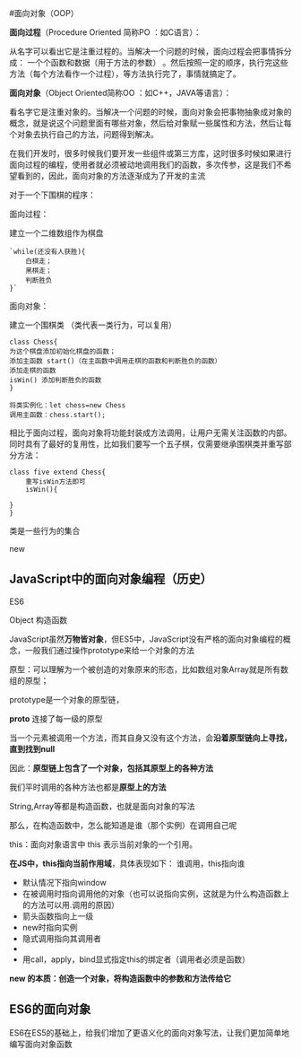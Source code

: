 #面向对象（OOP）

**面向过程**（Procedure Oriented 简称PO ：如C语言）：

从名字可以看出它是注重过程的。当解决一个问题的时候，面向过程会把事情拆分成： 一个个函数和数据（用于方法的参数） 。然后按照一定的顺序，执行完这些方法（每个方法看作一个过程），等方法执行完了，事情就搞定了。

**面向对象**（Object Oriented简称OO ：如C++，JAVA等语言）：

看名字它是注重对象的。当解决一个问题的时候，面向对象会把事物抽象成对象的概念，就是说这个问题里面有哪些对象，然后给对象赋一些属性和方法，然后让每个对象去执行自己的方法，问题得到解决。

在我们开发时，很多时候我们要开发一些组件或第三方库，这时很多时候如果进行面向过程的编程，使用者就必须被动地调用我们的函数，多次传参，这是我们不希望看到的，因此，面向对象的方法逐渐成为了开发的主流

对于一个下围棋的程序：

面向过程：
	
建立一个二维数组作为棋盘

    `while(还没有人获胜){
		白棋走；
		黑棋走；
		判断胜负
	}`

面向对象：

建立一个围棋类 （类代表一类行为，可以复用）

    class Chess{
    为这个棋盘添加初始化棋盘的函数；
    添加主函数 start()（在主函数中调用走棋的函数和判断胜负的函数）
    添加走棋的函数
    isWin()	添加判断胜负的函数
    }

	将类实例化：let chess=new Chess
	调用主函数：chess.start();
	
相比于面向过程，面向对象将功能封装成方法调用，让用户无需关注函数的内部。同时具有了最好的复用性，比如我们要写一个五子棋，仅需要继承围棋类并重写部分方法：

	class five extend Chess{
		重写isWin方法即可
		isWin(){

	}
	}

类是一些行为的集合

new
## JavaScript中的面向对象编程（历史）

ES6

Object
构造函数

JavaScript虽然**万物皆对象**，但ES5中，JavaScript没有严格的面向对象编程的概念，一般我们通过操作prototype来给一个对象的方法

原型：可以理解为一个被创造的对象原来的形态，比如数组对象Array就是所有数组的原型；

prototype是一个对象的原型链，

__proto__ 连接了每一级的原型

当一个元素被调用一个方法，而其自身又没有这个方法，会**沿着原型链向上寻找，直到找到null**

因此：**原型链上包含了一个对象，包括其原型上的各种方法**

我们平时调用的各种方法也都是**原型上的方法**

String,Array等都是构造函数，也就是面向对象的写法

那么，在构造函数中，怎么能知道是谁（那个实例）在调用自己呢

this：面向对象语言中 this 表示当前对象的一个引用。

**在JS中，this指向当前作用域**，具体表现如下：
谁调用，this指向谁

* 默认情况下指向window
* 在被调用时指向调用他的对象（也可以说指向实例，这就是为什么构造函数上的方法可以用.调用的原因）
* 箭头函数指向上一级
* new时指向实例
* 隐式调用指向其调用者
* 
* 用call，apply，bind显式指定this的绑定者（调用者必须是函数）

**new 的本质：创造一个对象，将构造函数中的参数和方法传给它**

## ES6的面向对象
ES6在ES5的基础上，给我们增加了更语义化的面向对象写法，让我们更加简单地编写面向对象函数

